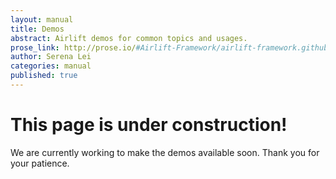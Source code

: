 ```yaml
---
layout: manual
title: Demos
abstract: Airlift demos for common topics and usages.
prose_link: http://prose.io/#Airlift-Framework/airlift-framework.github.com
author: Serena Lei
categories: manual
published: true
---
```


# This page is under construction!

We are currently working to make the demos available soon.  Thank you for your patience.
